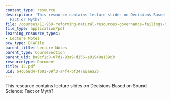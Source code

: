 ```yaml
---
content_type: resource
description: 'This resource contains lecture slides on Decisions Based on Sound Science:
  Fact or Myth?'
file: /courses/11-959-reforming-natural-resources-governance-failings-of-scientific-rationalism-and-alternatives-for-building-common-ground-january-iap-2007/b4c6b9d4f60109f3a4f4bf347a0aea2b_12.pdf
file_type: application/pdf
learning_resource_types:
- Lecture Notes
ocw_type: OCWFile
parent_title: Lecture Notes
parent_type: CourseSection
parent_uid: ba9cf1c8-07d1-93a9-d156-e91940a139c3
resourcetype: Document
title: 12.pdf
uid: b4c6b9d4-f601-09f3-a4f4-bf347a0aea2b
---
```

This resource contains lecture slides on Decisions Based on Sound Science: Fact or Myth?

